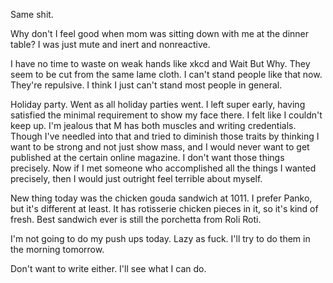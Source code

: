 Same shit.

Why don't I feel good when mom was sitting down with me at the dinner table? I was just mute and inert and nonreactive.

I have no time to waste on weak hands like xkcd and Wait But Why. They seem to be cut from the same lame cloth. I can't stand people like that now. They're repulsive. I think I just can't stand most people in general.

Holiday party. Went as all holiday parties went. I left super early, having satisfied the minimal requirement to show my face there. I felt like I couldn't keep up. I'm jealous that M has both muscles and writing credentials. Though I've needled into that and tried to diminish those traits by thinking I want to be strong and not just show mass, and I would never want to get published at the certain online magazine. I don't want those things precisely. Now if I met someone who accomplished all the things I wanted precisely, then I would just outright feel terrible about myself.

New thing today was the chicken gouda sandwich at 1011. I prefer Panko, but it's different at least. It has rotisserie chicken pieces in it, so it's kind of fresh. Best sandwich ever is still the porchetta from Roli Roti.

I'm not going to do my push ups today. Lazy as fuck. I'll try to do them in the morning tomorrow.

Don't want to write either. I'll see what I can do.
